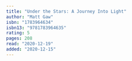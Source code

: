 ```yaml
---
title: "Under the Stars: A Journey Into Light"
author: "Matt Gaw"
isbn: "1783964634"
isbn13: "9781783964635"
rating: 5
pages: 208
read: "2020-12-19"
added: "2020-12-15"
---
```



